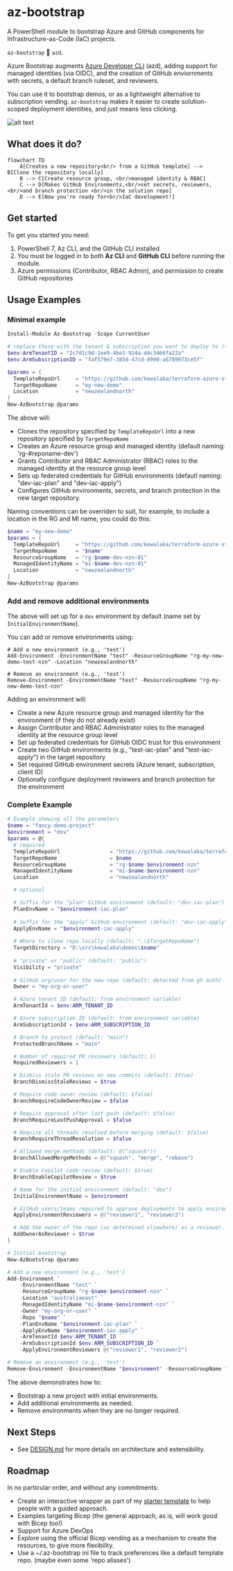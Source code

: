 # az-bootstrap

A PowerShell module to bootstrap Azure and GitHub components for Infrastructure-as-Code (IaC) projects.

`az-bootstrap` 💖 `azd`.

Azure Bootstrap augments [Azure Developer CLI](https://learn.microsoft.com/en-us/azure/developer/azure-developer-cli/overview?tabs=windows&WT.mc_id=MVP_388586) (azd),
adding support for managed identities (via OIDC), and the creation of GitHub enviornments with secrets, a default branch ruleset, and reviewers.

You can use it to bootstrap demos, or as a lightweight alternative to subscription vending.  `az-bootstrap` makes it easier to create solution-scoped deployment identities, and just means less clicking.

![alt text](./images/az-bootstrap.gif)

## What does it do?

```mermaid
flowchart TD
    A[Creates a new repository<br/> from a GitHub template] --> B[Clone the repository locally]
    B --> C[Create resource group, <br/>managed identity & RBAC]
    C --> D[Makes GitHub Environments,<br/>set secrets, reviewers,<br/>and branch protection <br/>in the solution repo]
    D --> E[Now you're ready for<br/>IaC development!]
```

## Get started

To get you started you need:

1. PowerShell 7, Az CLI, and the GitHub CLI installed
1. You must be logged in to both **Az CLI** and **GitHub CLI** before running the module.
1. Azure permissions (Contributor, RBAC Admin), and permission to create GitHub repositories

## Usage Examples

### Minimal example

```powershell
Install-Module Az-Bootstrap -Scope CurrentUser

# replace these with the tenant & subscription you want to deploy to (these are random GUIDs)
$env:ArmTenantID = "2c7d1c9d-1ee9-4be3-924a-d4c3466fa22a"
$env:ArmSubscriptionID = "faf579e7-385d-47cd-8990-a6789973ce5f"

$params = {
  TemplateRepoUrl     = "https://github.com/kewalaka/terraform-azure-starter-template"
  TargetRepoName      = "my-new-demo"
  Location            = "newzealandnorth"
}
New-AzBootstrap @params
```

The above will:

- Clones the repository specified by `TemplateRepoUrl` into a new repository specified by `TargetRepoName`
- Creates an Azure resource group and managed identity (default naming: 'rg-#reponame-dev')
- Grants Contributor and RBAC Administrator (RBAC) roles to the managed identity at the resource group level
- Sets up federated credentials for GitHub environments (defautl naming: "dev-iac-plan" and "dev-iac-apply")
- Configures GitHub environments, secrets, and branch protection in the new target repository.

Naming conventions can be overriden to suit, for example, to include a location in the RG and MI name, you could do this:

```powershell
$name = "my-new-demo"
$params = {
  TemplateRepoUrl     = "https://github.com/kewalaka/terraform-azure-starter-template"
  TargetRepoName      = "$name"
  ResourceGroupName   = "rg-$name-dev-nzn-01"
  ManagedIdentityName = "mi-$name-dev-nzn-01" 
  Location            = "newzealandnorth"
}
New-AzBootstrap @params
```

### Add and remove additional environments

The above will set up for a `dev` environment by default (name set by `InitialEnvironmentName`).

You can add or remove environments using:

```pwsh
# Add a new environment (e.g., 'test')
Add-Environment -EnvironmentName "test" -ResourceGroupName "rg-my-new-demo-test-nzn" -Location "newzealandnorth"

# Remove an environment (e.g., 'test')
Remove-Environment -EnvironmentName "test" -ResourceGroupName "rg-my-new-demo-test-nzn"
```

Adding an environment will:

- Create a new Azure resource group and managed identity for the environment (if they do not already exist)
- Assign Contributor and RBAC Administrator roles to the managed identity at the resource group level
- Set up federated credentials for GitHub OIDC trust for this environment
- Create two GitHub environments (e.g., "test-iac-plan" and "test-iac-apply") in the target repository
- Set required GitHub environment secrets (Azure tenant, subscription, client ID)
- Optionally configure deployment reviewers and branch protection for the environment

### Complete Example

```powershell
# Example showing all the parameters
$name = "fancy-demo-project"
$environment = "dev"
$params = @{
  # required
  TemplateRepoUrl                = "https://github.com/kewalaka/terraform-azure-starter-template"
  TargetRepoName                 = $name
  ResourceGroupName              = "rg-$name-$environment-nzn"
  ManagedIdentityName            = "mi-$name-$environment-nzn"
  Location                       = "newzealandnorth"

  # optional

  # Suffix for the "plan" GitHub environment (default: "dev-iac-plan")
  PlanEnvName = "$environment-iac-plan"
  
  # Suffix for the "apply" GitHub environment (default: "dev-iac-apply")
  ApplyEnvName = "$environment-iac-apply"
  
  # Where to clone repo locally (default: ".\$TargetRepoName")
  TargetDirectory = "D:\src\kewalaka\demos\$name" 
  
  # "private" or "public" (default: "public")
  Visibility = "private"             
  
  # GitHub org/user for the new repo (default: detected from gh auth)
  Owner = "my-org-or-user"      

  # Azure tenant ID (default: from environment variable)
  ArmTenantId = $env:ARM_TENANT_ID    

  # Azure subscription ID (default: from environment variable)
  ArmSubscriptionId = $env:ARM_SUBSCRIPTION_ID 

  # Branch to protect (default: "main")
  ProtectedBranchName = "main"                

  # Number of required PR reviewers (default: 1)
  RequiredReviewers = 1                     

  # Dismiss stale PR reviews on new commits (default: $true)
  BranchDismissStaleReviews = $true

  # Require code owner review (default: $false)
  BranchRequireCodeOwnerReview = $false

  # Require approval after last push (default: $false)
  BranchRequireLastPushApproval = $false

  # Require all threads resolved before merging (default: $false)
  BranchRequireThreadResolution = $false

  # Allowed merge methods (default: @("squash"))
  BranchAllowedMergeMethods = @("squash", "merge", "rebase")

  # Enable Copilot code review (default: $true)
  BranchEnableCopilotReview = $true                 

  # Name for the initial environment (default: "dev")
  InitialEnvironmentName = $environment          

  # GitHub users/teams required to approve deployments to apply environment
  ApplyEnvironmentReviewers = @("reviewer1", "reviewer2")

  # Add the owner of the repo (as determined elsewhere) as a reviewer.
  AddOwnerAsReviewer = $true
}

# Initial bootstrap
New-AzBootstrap @params

# Add a new environment (e.g., 'test')
Add-Environment `
    -EnvironmentName "test" `
    -ResourceGroupName "rg-$name-$environment-nzn" `
    -Location "australiaeast" `
    -ManagedIdentityName "mi-$name-$environment-nzn" `
    -Owner "my-org-or-user" `
    -Repo "$name" `
    -PlanEnvName "$environment-iac-plan" `
    -ApplyEnvName "$environment-iac-apply" `
    -ArmTenantId $env:ARM_TENANT_ID `
    -ArmSubscriptionId $env:ARM_SUBSCRIPTION_ID `
    -ApplyEnvironmentReviewers @("reviewer1", "reviewer2")

# Remove an environment (e.g., 'test')
Remove-Environment -EnvironmentName "$environment" -ResourceGroupName "rg-$name-$environment-nzn"
```

The above demonstrates how to:

- Bootstrap a new project with initial environments.
- Add additional environments as needed.
- Remove environments when they are no longer required.

## Next Steps

- See [DESIGN.md](./DESIGN.md) for more details on architecture and extensibility.

## Roadmap

In no particular order, and without any commitments:

- Create an interactive wrapper as part of my [starter template](https://github.com/kewalaka/terraform-azure-starter-template) to help people with a guided approach.
- Examples targeting Bicep (the general approach, as is, will work good with Bicep too!)
- Support for Azure DevOps
- Explore using the official Bicep vending as a mechanism to create the resources, to give more flexibility.
- Use a ~/.az-bootstrap ini file to track preferences like a default template repo. (maybe even some 'repo aliases')
